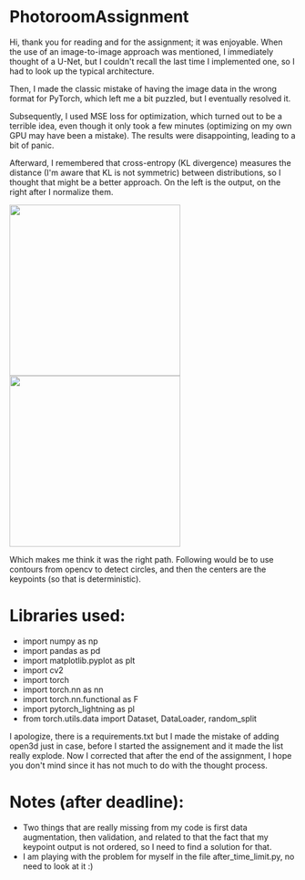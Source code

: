 # PhotoroomAssignment

Hi, thank you for reading and for the assignment; it was enjoyable. When the use of an image-to-image approach was mentioned, I immediately thought of a U-Net, but I couldn't recall the last time I implemented one, so I had to look up the typical architecture.

Then, I made the classic mistake of having the image data in the wrong format for PyTorch, which left me a bit puzzled, but I eventually resolved it.

Subsequently, I used MSE loss for optimization, which turned out to be a terrible idea, even though it only took a few minutes (optimizing on my own GPU may have been a mistake). The results were disappointing, leading to a bit of panic.

Afterward, I remembered that cross-entropy (KL divergence) measures the distance (I'm aware that KL is not symmetric) between distributions, so I thought that might be a better approach. On the left is the output, on the right after I normalize them. 

<p>
  <img src="https://github.com/szat/PhotoroomAssignment/assets/5555551/37948acd-71ac-4d4b-8bd9-d152325994e5"
 width="300" height="300" />
  <img src="https://github.com/szat/PhotoroomAssignment/assets/5555551/cbda79d4-6f4e-48af-9460-784eae9731ad"
 width="300" height="300" />

Which makes me think it was the right path. Following would be to use contours from opencv to detect circles, and then the centers are the keypoints (so that is deterministic). 

# Libraries used:

- import numpy as np
- import pandas as pd
- import matplotlib.pyplot as plt
- import cv2
- import torch
- import torch.nn as nn
- import torch.nn.functional as F
- import pytorch_lightning as pl
- from torch.utils.data import Dataset, DataLoader, random_split

I apologize, there is a requirements.txt but I made the mistake of adding open3d just in case, before I started the assignement and it made the list really explode. Now I corrected that after the end of the assignment, I hope you don't mind since it has not much to do with the thought process. 

# Notes (after deadline):
- Two things that are really missing from my code is first data augmentation, then validation, and related to that the fact that my keypoint output is not ordered, so I need to find a solution for that. 
- I am playing with the problem for myself in the file after_time_limit.py, no need to look at it :)
